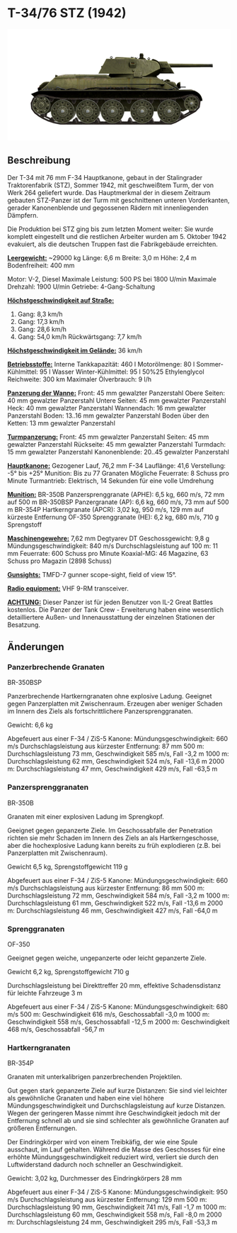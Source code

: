 # T-34/76 STZ (1942)

![_t34-76stz](../images/_t34-76stz.png)

## Beschreibung

Der T-34 mit 76 mm F-34 Hauptkanone, gebaut in der Stalingrader Traktorenfabrik (STZ), Sommer 1942, mit geschweißtem Turm, der von Werk 264 geliefert wurde. Das Hauptmerkmal der in diesem Zeitraum gebauten STZ-Panzer ist der Turm mit geschnittenen unteren Vorderkanten, gerader Kanonenblende und gegossenen Rädern mit innenliegenden Dämpfern.

Die Produktion bei STZ ging bis zum letzten Moment weiter: Sie wurde komplett eingestellt und die restlichen Arbeiter wurden am 5. Oktober 1942 evakuiert, als die deutschen Truppen fast die Fabrikgebäude erreichten.

<b><u>Leergewicht:</u></b> ~29000 kg
Länge: 6,6 m
Breite: 3,0 m
Höhe: 2,4 m
Bodenfreiheit: 400 mm

Motor: V-2, Diesel
Maximale Leistung: 500 PS bei 1800 U/min
Maximale Drehzahl: 1900 U/min
Getriebe: 4-Gang-Schaltung

<b><u>Höchstgeschwindigkeit auf Straße:</u></b>
1. Gang: 8,3 km/h
2. Gang: 17,3 km/h
3. Gang: 28,6 km/h
4. Gang: 54,0 km/h
Rückwärtsgang: 7,7 km/h

<b><u>Höchstgeschwindigkeit im Gelände:</u></b> 36 km/h

<b><u>Betriebsstoffe:</u></b>
Interne Tankkapazität: 460 l
Motorölmenge: 80 l
Sommer-Kühlmittel: 95 l Wasser
Winter-Kühlmittel: 95 l 50%25 Ethylenglycol
Reichweite: 300 km
Maximaler Ölverbrauch: 9 l/h

<b><u>Panzerung der Wanne:</u></b>
Front: 45 mm gewalzter Panzerstahl
Obere Seiten: 40 mm gewalzter Panzerstahl
Untere Seiten: 45 mm gewalzter Panzerstahl
Heck: 40 mm gewalzter Panzerstahl
Wannendach: 16 mm gewalzter Panzerstahl
Boden: 13..16 mm gewalzter Panzerstahl
Boden über den Ketten: 13 mm gewalzter Panzerstahl

<b><u>Turmpanzerung:</u></b>
Front: 45 mm gewalzter Panzerstahl
Seiten: 45 mm gewalzter Panzerstahl
Rückseite: 45 mm gewalzter Panzerstahl
Turmdach: 15 mm gewalzter Panzerstahl
Kanonenblende: 20..45 gewalzter Panzerstahl

<b><u>Hauptkanone:</u></b> Gezogener Lauf, 76,2 mm F-34
Lauflänge: 41,6
Verstellung: -5° bis +25°
Munition: Bis zu 77 Granaten
Mögliche Feuerrate: 8 Schuss pro Minute
Turmantrieb: Elektrisch, 14 Sekunden für eine volle Umdrehung

<b><u>Munition:</u></b>
BR-350B Panzersprenggranate (APHE): 6,5 kg, 660 m/s, 72 mm auf 500 m
BR-350BSP Panzergranate (AP): 6,6 kg, 660 m/s, 73 mm auf 500 m
BR-354P Hartkerngranate (APCR): 3,02 kg, 950 m/s, 129 mm auf kürzeste Entfernung
OF-350 Sprenggranate (HE): 6,2 kg, 680 m/s, 710 g Sprengstoff

<b><u>Maschinengewehre:</u></b> 7,62 mm Degtyarev DT
Geschossgewicht: 9,8 g
Mündungsgeschwindigkeit: 840 m/s
Durchschlagsleistung auf 100 m: 11 mm
Feuerrate: 600 Schuss pro Minute
Koaxial-MG: 46 Magazine, 63 Schuss pro Magazin (2898 Schuss)

<b><u>Gunsights:</u></b>
TMFD-7 gunner scope-sight, field of view 15°.

<b><u>Radio equipment:</u></b>
VHF 9-RM transceiver.


<b><u>ACHTUNG:</u></b>
Dieser Panzer ist für jeden Benutzer von IL-2 Great Battles kostenlos. Die Panzer der Tank Crew - Erweiterung haben eine wesentlich detailliertere Außen- und Innenausstattung der einzelnen Stationen der Besatzung.


## Änderungen

### Panzerbrechende Granaten

BR-350BSP

Panzerbrechende Hartkerngranaten ohne explosive Ladung. Geeignet gegen Panzerplatten mit Zwischenraum. Erzeugen aber weniger Schaden im Innern des Ziels als fortschrittlichere Panzersprenggranaten.

Gewicht: 6,6 kg

Abgefeuert aus einer F-34 / ZiS-5 Kanone:
Mündungsgeschwindigkeit: 660 m/s 
Durchschlagsleistung aus kürzester Entfernung: 87 mm
500 m: Durchschlagsleistung 73 mm, Geschwindigkeit 585 m/s, Fall -3,2 m
1000 m: Durchschlagsleistung 62 mm, Geschwindigkeit 524 m/s, Fall -13,6 m
2000 m: Durchschlagsleistung 47 mm, Geschwindigkeit 429 m/s, Fall -63,5 m
### Panzersprenggranaten

BR-350B

Granaten mit einer explosiven Ladung im Sprengkopf.

Geeignet gegen gepanzerte Ziele. Im Geschossabfalle der Penetration richten sie mehr Schaden im Innern des Ziels an als Hartkerngeschosse, aber die hochexplosive Ladung kann bereits zu früh explodieren (z.B. bei Panzerplatten mit Zwischenraum).

Gewicht 6,5 kg, Sprengstoffgewicht 119 g

Abgefeuert aus einer F-34 / ZiS-5 Kanone:
Mündungsgeschwindigkeit: 660 m/s
Durchschlagsleistung aus kürzester Entfernung: 86 mm
500 m: Durchschlagsleistung 72 mm, Geschwindigkeit 584 m/s, Fall -3,2 m
1000 m: Durchschlagsleistung 61 mm, Geschwindigkeit 522 m/s, Fall -13,6 m
2000 m: Durchschlagsleistung 46 mm, Geschwindigkeit 427 m/s, Fall -64,0 m
### Sprenggranaten

OF-350

Geeignet gegen weiche, ungepanzerte oder leicht gepanzerte Ziele.

Gewicht 6,2 kg, Sprengstoffgewicht 710 g

Durchschlagsleistung bei Direkttreffer 20 mm, effektive Schadensdistanz für leichte Fahrzeuge 3 m

Abgefeuert aus einer F-34 / ZiS-5 Kanone:
Mündungsgeschwindigkeit: 680 m/s
500 m: Geschwindigkeit 616 m/s, Geschossabfall -3,0 m
1000 m: Geschwindigkeit 558 m/s, Geschossabfall -12,5 m
2000 m: Geschwindigkeit 468 m/s, Geschossabfall -56,7 m
### Hartkerngranaten

BR-354P

Granaten mit unterkalibrigen panzerbrechenden Projektilen.

Gut gegen stark gepanzerte Ziele auf kurze Distanzen: Sie sind viel leichter als gewöhnliche Granaten und haben eine viel höhere Mündungsgeschwindigkeit und Durchschlagsleistung auf kurze Distanzen. Wegen der geringeren Masse nimmt ihre Geschwindigkeit jedoch mit der Entfernung schnell ab und sie sind schlechter als gewöhnliche Granaten auf größeren Entfernungen.

Der Eindringkörper wird von einem Treibkäfig, der wie eine Spule ausschaut, im Lauf gehalten. Während die Masse des Geschosses für eine erhöhte Mündungsgeschwindigkeit reduziert wird, verliert sie durch den Luftwiderstand dadurch noch schneller an Geschwindigkeit.

Gewicht: 3,02 kg, Durchmesser des Eindringkörpers 28 mm

Abgefeuert aus einer F-34 / ZiS-5 Kanone:
Mündungsgeschwindigkeit: 950 m/s 
Durchschlagsleistung aus kürzester Entfernung: 129 mm
500 m: Durchschlagsleistung 90 mm, Geschwindigkeit 741 m/s, Fall -1,7 m
1000 m: Durchschlagsleistung 60 mm, Geschwindigkeit 558 m/s, Fall -8,0 m
2000 m: Durchschlagsleistung 24 mm, Geschwindigkeit 295 m/s, Fall -53,3 m